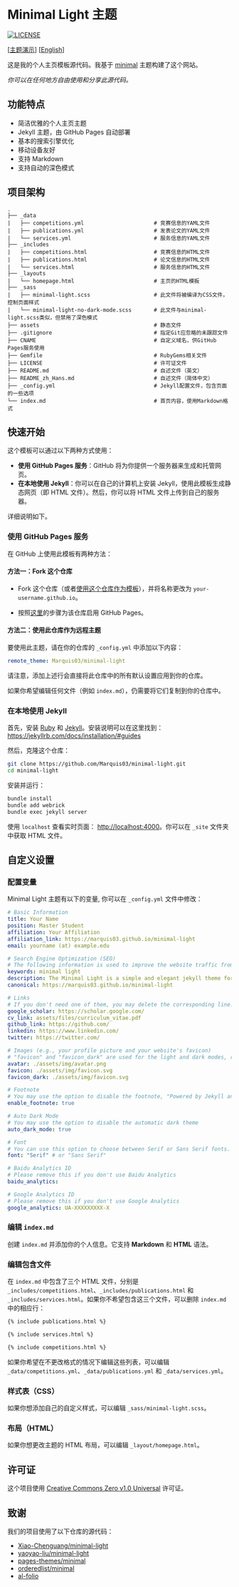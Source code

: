 # Minimal Light 主题

[![LICENSE](https://img.shields.io/github/license/Marquis03/minimal-light?style=flat-square&logo=creative-commons&color=EF9421)](https://github.com/Marquis03/minimal-light/blob/main/LICENSE)

[[主题演示](https://marquis03.github.io/minimal-light)] [[English](./README.md)]

这是我的个人主页模板源代码。我基于 [minimal](https://github.com/orderedlist/minimal) 主题构建了这个网站。

*你可以在任何地方自由使用和分享此源代码。*

## 功能特点

- 简洁优雅的个人主页主题
- Jekyll 主题，由 GitHub Pages 自动部署
- 基本的搜索引擎优化
- 移动设备友好
- 支持 Markdown
- 支持自动的深色模式

## 项目架构

```text
.
├── _data
|   ├── competitions.yml                      # 竞赛信息的YAML文件
|   ├── publications.yml                      # 发表论文的YAML文件
|   └── services.yml                          # 服务信息的YAML文件
├── _includes
|   ├── competitions.html                     # 竞赛信息的HTML文件
|   ├── publications.html                     # 论文信息的HTML文件
|   └── services.html                         # 服务信息的HTML文件
├── _layouts
|   └── homepage.html                         # 主页的HTML模板
├── _sass
|   ├── minimal-light.scss                    # 此文件将被编译为CSS文件，控制页面样式
|   └── minimal-light-no-dark-mode.scss       # 此文件与minimal-light.scss类似，但禁用了深色模式
├── assets                                    # 静态文件
├── .gitignore                                # 指定Git应忽略的未跟踪文件
├── CNAME                                     # 自定义域名，供GitHub Pages服务使用
├── Gemfile                                   # RubyGems相关文件
├── LICENSE                                   # 许可证文件
├── README.md                                 # 自述文件（英文）
├── README_zh_Hans.md                         # 自述文件（简体中文）
├── _config.yml                               # Jekyll配置文件，包含页面的一些选项
└── index.md                                  # 首页内容，使用Markdown格式
```

## 快速开始

这个模板可以通过以下两种方式使用：

- **使用 GitHub Pages 服务**：GitHub 将为你提供一个服务器来生成和托管网页。
- **在本地使用 Jekyll**：你可以在自己的计算机上安装 Jekyll，使用此模板生成静态网页（即 HTML 文件）。然后，你可以将 HTML 文件上传到自己的服务器。

详细说明如下。

### 使用 GitHub Pages 服务

在 GitHub 上使用此模板有两种方法：

#### 方法一：Fork 这个仓库

- Fork 这个仓库（或者[使用这个仓库作为模板](https://docs.github.com/en/github/creating-cloning-and-archiving-repositories/creating-a-repository-from-a-template)），并将名称更改为 `your-username.github.io`。

- 按照[这里](https://docs.github.com/en/pages/getting-started-with-github-pages/creating-a-github-pages-site#creating-your-site)的步骤为该仓库启用 GitHub Pages。

#### 方法二：使用此仓库作为远程主题

要使用此主题，请在你的仓库的 `_config.yml` 中添加以下内容：

```yaml
remote_theme: Marquis03/minimal-light
```

请注意，添加上述行会直接将此仓库中的所有默认设置应用到你的仓库。

如果你希望编辑任何文件（例如 `index.md`），仍需要将它们复制到你的仓库中。

### 在本地使用 Jekyll

首先，安装 [Ruby](https://www.ruby-lang.org/en/) 和 [Jekyll](https://jekyllrb.com/)。安装说明可以在这里找到：<https://jekyllrb.com/docs/installation/#guides>

然后，克隆这个仓库：

```bash
git clone https://github.com/Marquis03/minimal-light.git
cd minimal-light
```

安装并运行：

```bash
bundle install
bundle add webrick
bundle exec jekyll server
```

使用 `localhost` 查看实时页面：
<http://localhost:4000>。你可以在 `_site` 文件夹中获取 HTML 文件。

## 自定义设置

### 配置变量

Minimal Light 主题有以下的变量, 你可以在 `_config.yml` 文件中修改：

```yaml
# Basic Information
title: Your Name
position: Master Student
affiliation: Your Affiliation
affiliation_link: https://marquis03.github.io/minimal-light
email: yourname (at) example.edu

# Search Engine Optimization (SEO)
# The following information is used to improve the website traffic from search engines, e.g., Google.
keywords: minimal light
description: The Minimal Light is a simple and elegant jekyll theme for academic personal homepage.
canonical: https://marquis03.github.io/minimal-light

# Links
# If you don't need one of them, you may delete the corresponding line.
google_scholar: https://scholar.google.com/
cv_link: assets/files/curriculum_vitae.pdf
github_link: https://github.com/
linkedin: https://www.linkedin.com/
twitter: https://twitter.com/

# Images (e.g., your profile picture and your website's favicon)
# "favicon" and "favicon_dark" are used for the light and dark modes, respectively.
avatar: ./assets/img/avatar.png
favicon: ./assets/img/favicon.svg
favicon_dark: ./assets/img/favicon.svg

# Footnote
# You may use the option to disable the footnote, "Powered by Jekyll and Minimal Light theme."
enable_footnote: true

# Auto Dark Mode
# You may use the option to disable the automatic dark theme
auto_dark_mode: true

# Font
# You can use this option to choose between Serif or Sans Serif fonts.
font: "Serif" # or "Sans Serif"

# Baidu Analytics ID
# Please remove this if you don't use Baidu Analytics
baidu_analytics:

# Google Analytics ID
# Please remove this if you don't use Google Analytics
google_analytics: UA-XXXXXXXXX-X
```

### 编辑 `index.md`

创建 `index.md` 并添加你的个人信息。它支持 **Markdown** 和 **HTML** 语法。

### 编辑包含文件

在 `index.md` 中包含了三个 HTML 文件，分别是 `_includes/competitions.html`、`_includes/publications.html` 和 `_includes/services.html`。如果你不希望包含这三个文件，可以删除 `index.md` 中的相应行：

```markdown
{% include publications.html %}

{% include services.html %}

{% include competitions.html %}
```

如果你希望在不更改格式的情况下编辑这些列表，可以编辑 `_data/competitions.yml`、`_data/publications.yml` 和 `_data/services.yml`。

### 样式表（CSS）

如果你想添加自己的自定义样式，可以编辑 `_sass/minimal-light.scss`。

### 布局（HTML）

如果你想更改主题的 HTML 布局，可以编辑 `_layout/homepage.html`。

## 许可证

这个项目使用 [Creative Commons Zero v1.0 Universal](https://github.com/Marquis03/minimal-light/blob/main/LICENSE) 许可证。

## 致谢

我们的项目使用了以下仓库的源代码：

- [Xiao-Chenguang/minimal-light](https://github.com/Xiao-Chenguang/minimal-light)
- [yaoyao-liu/minimal-light](https://github.com/yaoyao-liu/minimal-light)
- [pages-themes/minimal](https://github.com/pages-themes/minimal)
- [orderedlist/minimal](https://github.com/orderedlist/minimal)
- [al-folio](https://github.com/alshedivat/al-folio)
